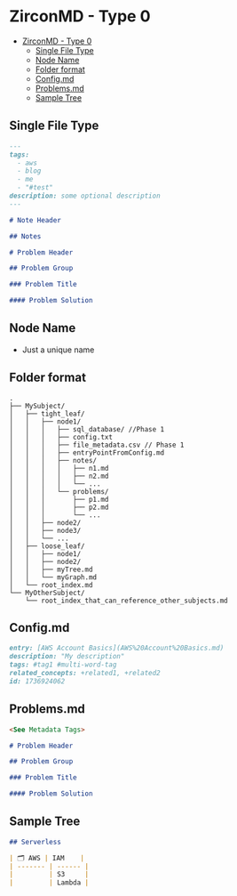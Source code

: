 # ZirconMD - Type 0

- [ZirconMD - Type 0](#zirconmd---type-0)
  - [Single File Type](#single-file-type)
  - [Node Name](#node-name)
  - [Folder format](#folder-format)
  - [Config.md](#configmd)
  - [Problems.md](#problemsmd)
  - [Sample Tree](#sample-tree)

## Single File Type

```markdown
---
tags:
  - aws
  - blog
  - me
  - "#test"
description: some optional description
---

# Note Header 

## Notes

# Problem Header

## Problem Group

### Problem Title

#### Problem Solution
```

## Node Name
- Just a unique name

## Folder format
```
.
├── MySubject/
│   ├── tight_leaf/
│   │   ├── node1/
│   │   │   ├── sql_database/ //Phase 1
│   │   │   ├── config.txt
│   │   │   ├── file_metadata.csv // Phase 1
│   │   │   ├── entryPointFromConfig.md
│   │   │   ├── notes/ 
│   │   │   │   ├── n1.md
│   │   │   │   ├── n2.md
│   │   │   │   └── ...
│   │   │   └── problems/
│   │   │       ├── p1.md
│   │   │       ├── p2.md
│   │   │       └── ...
│   │   ├── node2/
│   │   ├── node3/
│   │   └── ...
│   ├── loose_leaf/
│   │   ├── node1/
│   │   ├── node2/
│   │   ├── myTree.md
│   │   └── myGraph.md
│   └── root_index.md
└── MyOtherSubject/
    └── root_index_that_can_reference_other_subjects.md
```

## Config.md

```md
entry: [AWS Account Basics](AWS%20Account%20Basics.md)
description: "My description"
tags: #tag1 #multi-word-tag
related_concepts: +related1, +related2
id: 1736924062
```

## Problems.md

```md
<See Metadata Tags>

# Problem Header

## Problem Group

### Problem Title

#### Problem Solution
```

## Sample Tree

```md
## Serverless

| 🗂️ AWS | IAM    |
| ------- | ------ |
|         | S3     |
|         | Lambda |

```
